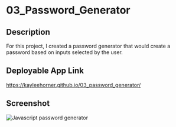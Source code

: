 # 03_Password_Generator

## Description

For this project, I created a password generator that would create a password based on inputs selected by the user. 

## Deployable App Link
https://kayleehorner.github.io/03_password_generator/

## Screenshot

![Javascript password generator](Assets/03_project_screenshot.png "Javascript password generator screenshot")

